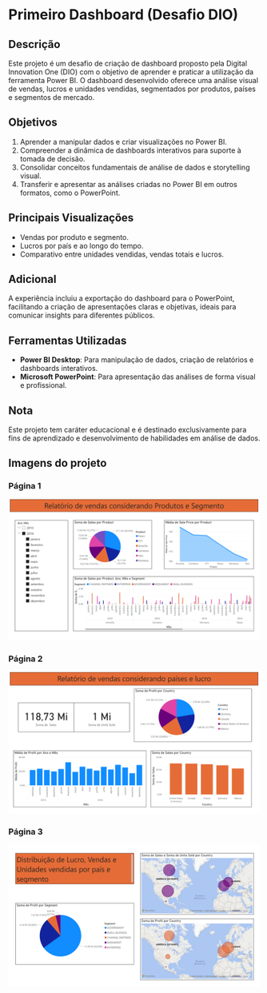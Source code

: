 # Primeiro Dashboard (Desafio DIO)

## Descrição  
Este projeto é um desafio de criação de dashboard proposto pela Digital Innovation One (DIO) com o objetivo de aprender e praticar a utilização da ferramenta Power BI. O dashboard desenvolvido oferece uma análise visual de vendas, lucros e unidades vendidas, segmentados por produtos, países e segmentos de mercado.

## Objetivos 
1. Aprender a manipular dados e criar visualizações no Power BI.  
2. Compreender a dinâmica de dashboards interativos para suporte à tomada de decisão.  
3. Consolidar conceitos fundamentais de análise de dados e storytelling visual.  
4. Transferir e apresentar as análises criadas no Power BI em outros formatos, como o PowerPoint.

## Principais Visualizações  
- Vendas por produto e segmento.  
- Lucros por país e ao longo do tempo.  
- Comparativo entre unidades vendidas, vendas totais e lucros.  

## Adicional
A experiência incluiu a exportação do dashboard para o PowerPoint, facilitando a criação de apresentações claras e objetivas, ideais para comunicar insights para diferentes públicos.

## Ferramentas Utilizadas  
- **Power BI Desktop**: Para manipulação de dados, criação de relatórios e dashboards interativos.  
- **Microsoft PowerPoint**: Para apresentação das análises de forma visual e profissional.  

## Nota  
Este projeto tem caráter educacional e é destinado exclusivamente para fins de aprendizado e desenvolvimento de habilidades em análise de dados.

## Imagens do projeto
### Página 1
<div align="center">
  <img src="https://github.com/WenFra005/Primeiro_Dashboard/blob/main/powerBI-images/Slide2.PNG"/>
</div>

### Página 2

<div align="center">
  <img src="https://github.com/WenFra005/Primeiro_Dashboard/blob/main/powerBI-images/Slide3.PNG"/>
</div>

### Página 3

<div align="center">
  <img src="https://github.com/WenFra005/Primeiro_Dashboard/blob/main/powerBI-images/Slide4.PNG"/>
</div>

